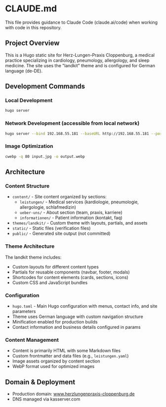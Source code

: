 # CLAUDE.md

This file provides guidance to Claude Code (claude.ai/code) when working with code in this repository.

## Project Overview

This is a Hugo static site for Herz-Lungen-Praxis Cloppenburg, a medical practice specializing in cardiology, pneumology, allergology, and sleep medicine. The site uses the "landkit" theme and is configured for German language (de-DE).

## Development Commands

### Local Development
```bash
hugo server
```

### Network Development (accessible from local network)
```bash
hugo server --bind 192.168.55.181 --baseURL http://192.168.55.181 --port 8080
```

### Image Optimization
```bash
cwebp -q 80 input.jpg -o output.webp
```

## Architecture

### Content Structure
- `content/` - Site content organized by sections:
  - `leistungen/` - Medical services (kardiologie, pneumologie, allergologie, schlafmedizin)
  - `ueber-uns/` - About section (team, praxis, karriere)
  - `informationen/` - Patient information (kontakt, faq)
- `themes/landkit/` - Custom theme with layouts, partials, and assets
- `static/` - Static files (verification files)
- `public/` - Generated site output (not committed)

### Theme Architecture
The landkit theme includes:
- Custom layouts for different content types
- Partials for reusable components (navbar, footer, modals)
- Shortcodes for content elements (cards, sections, icons)
- Custom CSS and JavaScript bundles

### Configuration
- `hugo.toml` - Main Hugo configuration with menus, contact info, and site parameters
- Theme uses German language with custom navigation structure
- Minification enabled for production builds
- Contact information and business details configured in params

### Content Management
- Content is primarily HTML with some Markdown files
- Custom frontmatter and data files (e.g., `leistungen.yaml`)
- Image assets organized by content section
- WebP format used for optimized images

## Domain & Deployment
- Production domain: www.herzlungenpraxis-cloppenburg.de
- DNS managed via kasserver.com